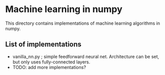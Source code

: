# Machine learning in numpy
This directory contains implementations of machine learning algorithms in numpy.

## List of implementations 
- vanilla_nn.py ; simple feedforward neural net. Architecture can be set, but only uses fully-connected layers.
- TODO: add more implementations?